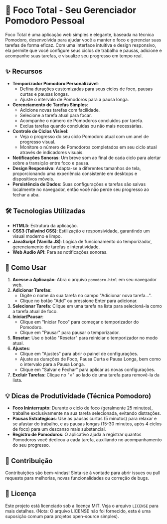 # 🍅 Foco Total - Seu Gerenciador Pomodoro Pessoal

Foco Total é uma aplicação web simples e elegante, baseada na técnica Pomodoro, desenvolvida para ajudar você a manter o foco e gerenciar suas tarefas de forma eficaz. Com uma interface intuitiva e design responsivo, ela permite que você configure seus ciclos de trabalho e pausas, adicione e acompanhe suas tarefas, e visualize seu progresso em tempo real.

## ✨ Recursos

* **Temporizador Pomodoro Personalizável**:
    * Defina durações customizadas para seus ciclos de foco, pausas curtas e pausas longas.
    * Ajuste o intervalo de Pomodoros para a pausa longa.
* **Gerenciamento de Tarefas Simples**:
    * Adicione novas tarefas com facilidade.
    * Selecione a tarefa atual para focar.
    * Acompanhe o número de Pomodoros concluídos por tarefa.
    * Exclua tarefas quando concluídas ou não mais necessárias.
* **Controle de Ciclos Visível**:
    * Veja o progresso do seu ciclo Pomodoro atual com um anel de progresso visual.
    * Monitore o número de Pomodoros completados em seu ciclo atual através de indicadores visuais.
* **Notificações Sonoras**: Um breve som ao final de cada ciclo para alertar sobre a transição entre foco e pausa.
* **Design Responsivo**: Adapta-se a diferentes tamanhos de tela, proporcionando uma experiência consistente em desktops e dispositivos móveis.
* **Persistência de Dados**: Suas configurações e tarefas são salvas localmente no navegador, então você não perde seu progresso ao fechar a aba.

## 🛠️ Tecnologias Utilizadas

* **HTML5**: Estrutura da aplicação.
* **CSS3 (Tailwind CSS)**: Estilização e responsividade, garantindo um visual moderno e limpo.
* **JavaScript (Vanilla JS)**: Lógica de funcionamento do temporizador, gerenciamento de tarefas e interatividade.
* **Web Audio API**: Para as notificações sonoras.

## 🚀 Como Usar

1.  **Acesse a Aplicação**: Abra o arquivo `pomodoro.html` em seu navegador web.
2.  **Adicionar Tarefas**:
    * Digite o nome da sua tarefa no campo "Adicionar nova tarefa...".
    * Clique no botão "Add" ou pressione Enter para adicionar.
3.  **Selecionar Tarefa**: Clique em uma tarefa na lista para selecioná-la como a tarefa atual de foco.
4.  **Iniciar/Pausar**:
    * Clique em "Iniciar Foco" para começar o temporizador do Pomodoro.
    * Clique em "Pausar" para pausar o temporizador.
5.  **Resetar**: Use o botão "Resetar" para reiniciar o temporizador no modo atual.
6.  **Ajustes**:
    * Clique em "Ajustes" para abrir o painel de configurações.
    * Ajuste as durações de Foco, Pausa Curta e Pausa Longa, bem como o intervalo para a Pausa Longa.
    * Clique em "Salvar e Fechar" para aplicar as novas configurações.
7.  **Excluir Tarefas**: Clique no "×" ao lado de uma tarefa para removê-la da lista.

## 💡 Dicas de Produtividade (Técnica Pomodoro)

* **Foco Ininterrupto**: Durante o ciclo de foco (geralmente 25 minutos), trabalhe exclusivamente na sua tarefa selecionada, evitando distrações.
* **Pausas Estratégicas**: Use as pausas curtas (5 minutos) para relaxar e se afastar do trabalho, e as pausas longas (15-30 minutos, após 4 ciclos de foco) para um descanso mais substancial.
* **Registro de Pomodoros**: O aplicativo ajuda a registrar quantos Pomodoros você dedicou a cada tarefa, auxiliando no acompanhamento do seu progresso.

## 🤝 Contribuição

Contribuições são bem-vindas! Sinta-se à vontade para abrir issues ou pull requests para melhorias, novas funcionalidades ou correção de bugs.

## 📄 Licença

Este projeto está licenciado sob a licença MIT. Veja o arquivo `LICENSE` para mais detalhes. (Nota: O arquivo LICENSE não foi fornecido, esta é uma suposição comum para projetos open-source simples).
